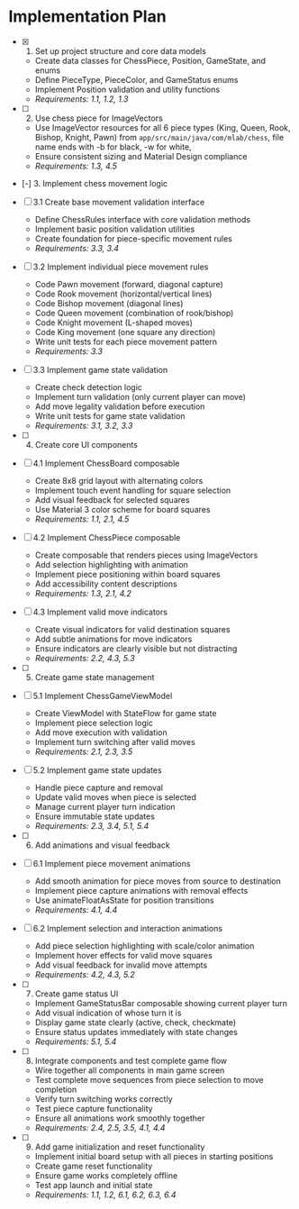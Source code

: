# Implementation Plan

- [x] 1. Set up project structure and core data models















  - Create data classes for ChessPiece, Position, GameState, and enums
  - Define PieceType, PieceColor, and GameStatus enums
  - Implement Position validation and utility functions
  - _Requirements: 1.1, 1.2, 1.3_

- [ ] 2. Use chess piece for ImageVectors










  - Use ImageVector resources for all 6 piece types (King, Queen, Rook, Bishop, Knight, Pawn) from `app/src/main/java/com/mlab/chess`, file name ends with -b for black, -w for white, 
  - Ensure consistent sizing and Material Design compliance
  - _Requirements: 1.3, 4.5_

- [-] 3. Implement chess movement logic


- [ ] 3.1 Create base movement validation interface





  - Define ChessRules interface with core validation methods
  - Implement basic position validation utilities
  - Create foundation for piece-specific movement rules
  - _Requirements: 3.3, 3.4_

- [ ] 3.2 Implement individual piece movement rules
  - Code Pawn movement (forward, diagonal capture)
  - Code Rook movement (horizontal/vertical lines)
  - Code Bishop movement (diagonal lines)
  - Code Queen movement (combination of rook/bishop)
  - Code Knight movement (L-shaped moves)
  - Code King movement (one square any direction)
  - Write unit tests for each piece movement pattern
  - _Requirements: 3.3_

- [ ] 3.3 Implement game state validation
  - Create check detection logic
  - Implement turn validation (only current player can move)
  - Add move legality validation before execution
  - Write unit tests for game state validation
  - _Requirements: 3.1, 3.2, 3.3_

- [ ] 4. Create core UI components
- [ ] 4.1 Implement ChessBoard composable
  - Create 8x8 grid layout with alternating colors
  - Implement touch event handling for square selection
  - Add visual feedback for selected squares
  - Use Material 3 color scheme for board squares
  - _Requirements: 1.1, 2.1, 4.5_

- [ ] 4.2 Implement ChessPiece composable
  - Create composable that renders pieces using ImageVectors
  - Add selection highlighting with animation
  - Implement piece positioning within board squares
  - Add accessibility content descriptions
  - _Requirements: 1.3, 2.1, 4.2_

- [ ] 4.3 Implement valid move indicators
  - Create visual indicators for valid destination squares
  - Add subtle animations for move indicators
  - Ensure indicators are clearly visible but not distracting
  - _Requirements: 2.2, 4.3, 5.3_

- [ ] 5. Create game state management
- [ ] 5.1 Implement ChessGameViewModel
  - Create ViewModel with StateFlow for game state
  - Implement piece selection logic
  - Add move execution with validation
  - Implement turn switching after valid moves
  - _Requirements: 2.1, 2.3, 3.5_

- [ ] 5.2 Implement game state updates
  - Handle piece capture and removal
  - Update valid moves when piece is selected
  - Manage current player turn indication
  - Ensure immutable state updates
  - _Requirements: 2.3, 3.4, 5.1, 5.4_

- [ ] 6. Add animations and visual feedback
- [ ] 6.1 Implement piece movement animations
  - Add smooth animation for piece moves from source to destination
  - Implement piece capture animations with removal effects
  - Use animateFloatAsState for position transitions
  - _Requirements: 4.1, 4.4_

- [ ] 6.2 Implement selection and interaction animations
  - Add piece selection highlighting with scale/color animation
  - Implement hover effects for valid move squares
  - Add visual feedback for invalid move attempts
  - _Requirements: 4.2, 4.3, 5.2_

- [ ] 7. Create game status UI
  - Implement GameStatusBar composable showing current player turn
  - Add visual indication of whose turn it is
  - Display game state clearly (active, check, checkmate)
  - Ensure status updates immediately with state changes
  - _Requirements: 5.1, 5.4_

- [ ] 8. Integrate components and test complete game flow
  - Wire together all components in main game screen
  - Test complete move sequences from piece selection to move completion
  - Verify turn switching works correctly
  - Test piece capture functionality
  - Ensure all animations work smoothly together
  - _Requirements: 2.4, 2.5, 3.5, 4.1, 4.4_

- [ ] 9. Add game initialization and reset functionality
  - Implement initial board setup with all pieces in starting positions
  - Create game reset functionality
  - Ensure game works completely offline
  - Test app launch and initial state
  - _Requirements: 1.1, 1.2, 6.1, 6.2, 6.3, 6.4_